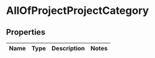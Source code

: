 # AllOfProjectProjectCategory

## Properties
Name | Type | Description | Notes
------------ | ------------- | ------------- | -------------

